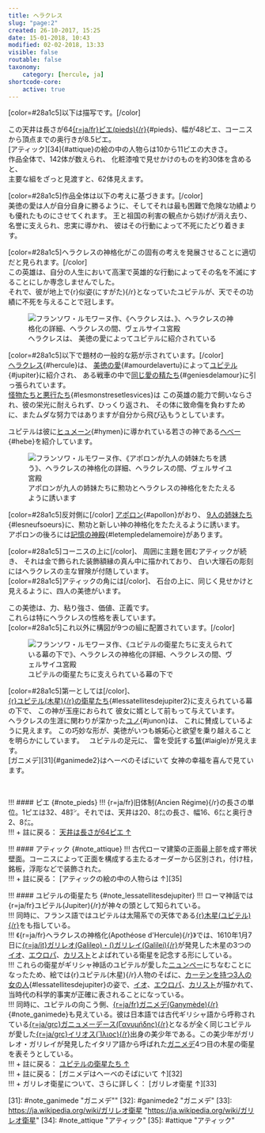 ```yaml
---
title: ヘラクレス
slug: "page:2"
created: 26-10-2017, 15:25
date: 15-01-2018, 10:43
modified: 02-02-2018, 13:33
visible: false
routable: false
taxonomy:
    category: [hercule, ja]
shortcode-core:
    active: true
---
```

[color=#28a1c5]以下は描写です。[/color]

この天井は長さが64[{r=ja/fr}ピエ(pieds){/r}][15]{#pieds}、幅が48ピエ、コーニスから頂点までの奥行きが8.5ピエ。  
[アティック][34]{#attique}の絵の中の人物らは10から11ピエの大きさ。  
作品全体で、142体が数えられ、
化粧漆喰で見せかけのものを約30体を含めると、  
主要な組をざっと見渡すと、62体見えます。

[color=#28a1c5]作品全体は以下の考えに基づきます。[/color]  
美徳の愛は人が自分自身に勝るように、そしてそれは最も困難で危険な功績よりも優れたものにさせてくれます。 
王と祖国の利害の観点から妨げが消え去り、
名誉に支えられ、忠実に導かれ、
彼はその行動によって不死にたどり着きます。

[color=#28a1c5]ヘラクレスの神格化がこの固有の考えを発展させることに適切だと見られます。[/color]  
この英雄は、自分の人生において高潔で英雄的な行動によってその名を不滅にすることにしか専念しませんでした。  
それで、彼が地上で{r}似姿(にすがた){/r}となっていたユピテルが、天でその功績に不死を与えることで冠します。

<figure><picture>
<source
sizes="(max-width: 767px) 98vw, (min-width: 959px) 50vw, 86vw"
srcset="
/user/sites/docs/pages/01.home/02.versailles/01.palais/01.hercule/02.hercule_2/hercule1-280.webp 280w,
/user/sites/docs/pages/01.home/02.versailles/01.palais/01.hercule/02.hercule_2/hercule1-380.webp 380w,
/user/sites/docs/pages/01.home/02.versailles/01.palais/01.hercule/02.hercule_2/hercule1-480.webp 480w,
/user/sites/docs/pages/01.home/02.versailles/01.palais/01.hercule/02.hercule_2/hercule1-640.webp 640w,
/user/sites/docs/pages/01.home/02.versailles/01.palais/01.hercule/02.hercule_2/hercule1-840.webp 840w,
/user/sites/docs/pages/01.home/02.versailles/01.palais/01.hercule/02.hercule_2/hercule1-1280.webp 1280w,
/user/sites/docs/pages/01.home/02.versailles/01.palais/01.hercule/02.hercule_2/hercule1-1600.webp 1600w,
/user/sites/docs/pages/01.home/02.versailles/01.palais/01.hercule/02.hercule_2/hercule1-1920.webp 1920w"
type="image/webp" />
<img src="/user/sites/docs/pages/01.home/02.versailles/01.palais/01.hercule/02.hercule_2/hercule1-640.jpg" alt="フランソワ・ルモワーヌ作、《ヘラクレスは、》、ヘラクレスの神格化の詳細、ヘラクレスの間、ヴェルサイユ宮殿" title="フランソワ・ルモワーヌ作、《美徳の愛によってユピテルに紹介されている》、ヘラクレスの神格化の詳細、ヘラクレスの間、ヴェルサイユ宮殿" usemap="#img_hercule1"
sizes="(max-width: 767px) 98vw, (min-width: 959px) 50vw, 86vw"
srcset="
/user/sites/docs/pages/01.home/02.versailles/01.palais/01.hercule/02.hercule_2/hercule1-280.jpg 280w,
/user/sites/docs/pages/01.home/02.versailles/01.palais/01.hercule/02.hercule_2/hercule1-380.jpg 380w,
/user/sites/docs/pages/01.home/02.versailles/01.palais/01.hercule/02.hercule_2/hercule1-480.jpg 480w,
/user/sites/docs/pages/01.home/02.versailles/01.palais/01.hercule/02.hercule_2/hercule1-640.jpg 640w,
/user/sites/docs/pages/01.home/02.versailles/01.palais/01.hercule/02.hercule_2/hercule1-840.jpg 840w,
/user/sites/docs/pages/01.home/02.versailles/01.palais/01.hercule/02.hercule_2/hercule1-1280.jpg 1280w,
/user/sites/docs/pages/01.home/02.versailles/01.palais/01.hercule/02.hercule_2/hercule1-1600.jpg 1600w,
/user/sites/docs/pages/01.home/02.versailles/01.palais/01.hercule/02.hercule_2/hercule1-1920.jpg 1920w" />
</picture><figcaption>ヘラクレスは、
美徳の愛によってユピテルに紹介されている</figcaption><map name="img_hercule1" id="img_hercule1">
<area id="area_hercule" alt="ヘラクレス" title="ヘラクレス" href="#hercule" shape="poly" coords="356,424,358,406,346,393,339,387,345,377,355,384,367,397,366,384,374,381,388,361,382,356,383,349,386,338,394,334,406,338,408,348,415,350,422,371,430,384,429,398,425,404,417,416,440,434,436,445,427,444,414,430,410,437,413,450,404,448,397,453,392,443,375,432">
<area id="area_jupiter" alt="ユピテル" title="ユピテル" href="#jupiter" shape="poly" coords="187,347,190,335,190,328,199,328,208,316,214,316,211,309,202,317,190,311,180,302,172,301,187,296,194,303,200,303,208,295,220,292,220,286,224,283,228,276,236,276,244,285,244,292,239,297,243,300,258,311,272,314,291,319,297,324,290,325,283,332,282,342,278,347,263,345,250,349,243,355,239,362,238,367,223,359,209,356,198,353">
<area id="area_amourdelavertu" alt="美徳の愛" title="美徳の愛" href="#amourdelavertu" shape="poly" coords="348,421,343,423,335,423,326,418,318,409,306,409,299,398,302,385,296,379,287,383,274,386,270,380,278,369,286,365,295,365,301,369,305,365,299,360,299,350,306,346,313,345,319,349,319,360,320,366,326,364,330,356,342,354,348,355,353,361,351,370,343,372,337,380,336,389,340,396,341,406,345,416">
<area id="area_geniesdelamour" alt="美徳の愛の精たち" title="美徳の愛の精たち" href="#geniesdelamour" shape="poly" coords="346,507,336,516,328,514,321,507,319,500,308,492,302,479,289,473,290,460,297,468,302,466,303,457,299,450,293,454,284,454,285,465,288,481,285,486,279,477,275,462,271,455,269,463,265,467,262,461,258,467,256,453,260,441,263,436,257,431,243,423,241,412,246,407,250,414,255,417,260,415,256,406,260,401,268,400,271,408,279,399,286,399,293,402,290,409,298,414,304,416,307,421,314,421,321,422,324,427,316,426,310,428,312,434,317,432,323,434,327,436,323,440,321,445,325,449,330,456,336,462,327,464,316,465,310,469,316,475,320,477,326,483,331,484,336,490,342,494,345,498">
<area id="area_lesmonstresetlesvices" alt="怪物たちと悪行たち" title="怪物たちと悪行たち" href="#lesmonstresetlesvices" shape="poly" coords="394,467,394,476,399,481,407,483,411,476,415,488,407,492,400,497,394,500,390,505,383,513,379,519,372,523,365,519,372,512,367,508,373,503,358,503,350,506,344,512,340,521,341,531,346,534,348,540,344,553,340,564,338,573,340,579,345,581,352,577,356,570,358,577,362,584,372,599,379,597,394,605,399,610,396,617,389,622,387,611,381,605,359,607,354,602,356,593,351,589,344,595,341,608,344,614,352,613,362,623,371,622,370,632,361,638,352,645,346,654,346,664,348,679,354,691,361,693,368,696,377,701,394,703,400,705,408,710,420,713,433,713,450,718,463,717,475,707,483,702,490,695,494,690,490,684,494,668,488,687,482,685,478,693,471,701,454,705,456,695,457,688,452,681,443,680,435,689,437,678,444,665,437,648,432,640,440,642,447,637,453,637,463,640,474,640,485,639,481,650,482,662,485,670,494,662,496,656,508,656,514,655,513,663,509,670,512,676,516,679,521,681,521,686,512,686,517,694,526,699,537,700,540,693,541,686,551,690,562,693,575,696,587,707,596,730,605,724,596,704,585,686,578,684,568,682,572,675,580,674,586,672,577,662,565,654,553,644,545,633,547,627,538,617,525,609,515,607,517,598,515,589,509,582,500,590,490,601,481,606,478,592,480,585,478,577,480,568,489,560,492,550,490,541,489,532,483,538,477,545,472,553,464,552,458,546,461,536,456,526,468,524,472,517,479,516,465,507,459,513,451,513,442,515,440,522,435,525,427,523,432,514,432,502,431,490,423,489,419,494,412,494,416,481,416,474,410,468,404,474,398,470">
<area id="area_hebe" alt="ヘべー" title="ヘべー" href="#hebe" shape="poly" coords="109,374,116,358,125,351,120,345,125,328,121,321,121,307,129,296,123,298,122,291,137,270,143,269,146,268,144,263,150,257,157,257,162,260,167,265,162,269,161,273,155,275,156,281,157,286,161,290,173,294,179,293,191,295,193,298,186,299,179,299,174,302,175,305,173,311,170,317,168,325,169,338,169,343,165,346,157,347,148,348,143,355,143,363,144,369,138,368,133,364,126,365,121,369,116,373">
<area id="area_hymen" alt="ヒュメーン" title="ヒュメーン" href="#hymen" shape="poly" coords="122,291,126,281,137,267,140,270,143,268,141,264,145,258,153,254,160,258,165,262,162,267,157,272,153,276,161,287,167,284,167,280,178,278,185,273,192,264,209,264,219,257,229,254,232,248,238,248,240,241,249,231,226,235,225,223,232,216,221,210,217,216,215,226,219,232,215,240,202,242,199,227,192,219,182,214,173,210,165,205,158,211,152,214,137,209,122,200,115,202,121,212,127,220,136,227,139,232,134,243,135,252,128,249,118,254,112,260,109,266,115,272,121,267,123,272,118,279,113,275,103,279,98,282,101,287,89,297,85,303,91,305,102,296,109,291,116,293">
</map></figure>

[color=#28a1c5]以下で題材の一般的な筋が示されています。[/color]  
[ヘラクレス][1]{#hercule}は、
[美徳の愛][3]{#amourdelavertu}によって[ユピテル][2]{#jupiter}に紹介され、
ある戦車の中で[同じ愛の精たち][4]{#geniesdelamour}に引っ張られています。  
[怪物たちと悪行たち][5]{#lesmonstresetlesvices}は
この英雄の能力で飼いならされ、彼の栄光に耐えられず、ひっくり返され、
その体に致命傷を負わすために、またムダな努力ではありますが自分から飛び込もうとしています。

ユピテルは彼に[ヒュメーン][7]{#hymen}に導かれている若さの神である[ヘべー][6]{#hebe}を紹介しています。

<figure><picture>
<source
sizes="(max-width: 767px) 98vw, (min-width: 959px) 50vw, 86vw"
srcset="
/user/sites/docs/pages/01.home/02.versailles/01.palais/01.hercule/02.hercule_2/hercule2-280.webp 280w,
/user/sites/docs/pages/01.home/02.versailles/01.palais/01.hercule/02.hercule_2/hercule2-380.webp 380w,
/user/sites/docs/pages/01.home/02.versailles/01.palais/01.hercule/02.hercule_2/hercule2-480.webp 480w,
/user/sites/docs/pages/01.home/02.versailles/01.palais/01.hercule/02.hercule_2/hercule2-640.webp 640w,
/user/sites/docs/pages/01.home/02.versailles/01.palais/01.hercule/02.hercule_2/hercule2-840.webp 840w,
/user/sites/docs/pages/01.home/02.versailles/01.palais/01.hercule/02.hercule_2/hercule2-1280.webp 1280w,
/user/sites/docs/pages/01.home/02.versailles/01.palais/01.hercule/02.hercule_2/hercule2-1600.webp 1600w,
/user/sites/docs/pages/01.home/02.versailles/01.palais/01.hercule/02.hercule_2/hercule2-1920.webp 1920w"
type="image/webp" />
<img src="/user/sites/docs/pages/01.home/02.versailles/01.palais/01.hercule/02.hercule_2/hercule2-640.jpg" alt="フランソワ・ルモワーヌ作、《アポロンが九人の姉妹たちを誘う》、ヘラクレスの神格化の詳細、ヘラクレスの間、ヴェルサイユ宮殿" title="フランソワ・ルモワーヌ作、《アポロンが九人の姉妹たちを誘う》、ヘラクレスの神格化の詳細、ヘラクレスの間、ヴェルサイユ宮殿" usemap="#img_hercule2"
sizes="(max-width: 767px) 98vw, (min-width: 959px) 50vw, 86vw"
srcset="
/user/sites/docs/pages/01.home/02.versailles/01.palais/01.hercule/02.hercule_2/hercule2-280.jpg 280w,
/user/sites/docs/pages/01.home/02.versailles/01.palais/01.hercule/02.hercule_2/hercule2-380.jpg 380w,
/user/sites/docs/pages/01.home/02.versailles/01.palais/01.hercule/02.hercule_2/hercule2-480.jpg 480w,
/user/sites/docs/pages/01.home/02.versailles/01.palais/01.hercule/02.hercule_2/hercule2-640.jpg 640w,
/user/sites/docs/pages/01.home/02.versailles/01.palais/01.hercule/02.hercule_2/hercule2-840.jpg 840w,
/user/sites/docs/pages/01.home/02.versailles/01.palais/01.hercule/02.hercule_2/hercule2-1280.jpg 1280w,
/user/sites/docs/pages/01.home/02.versailles/01.palais/01.hercule/02.hercule_2/hercule2-1600.jpg 1600w,
/user/sites/docs/pages/01.home/02.versailles/01.palais/01.hercule/02.hercule_2/hercule2-1920.jpg 1920w" />
</picture><figcaption>アポロンが九人の姉妹たちに勲功とヘラクレスの神格化をたたえるように誘います</figcaption><map name="img_hercule2" id="img_hercule2">
<area id="area_apollon" alt="アポロン" title="アポロン" href="#apollon" shape="poly" coords="322,347,331,337,343,337,339,330,346,323,349,313,339,316,331,315,327,309,317,313,311,306,315,302,311,297,315,289,328,292,322,281,323,273,329,272,334,281,340,286,347,286,368,292,373,287,380,285,386,287,391,293,389,299,384,303,377,307,381,313,389,320,395,312,403,315,398,326,406,337,402,345,409,356,421,363,416,366,401,363,401,357,389,347,389,354,381,353,371,343,361,341,350,341,340,342,336,345,330,348">
<area id="area_lesneufsoeurs" alt="九人の姉妹たち" title="九人の姉妹たち" href="#lesneufsoeurs" shape="poly" coords="226,506,226,493,241,482,249,484,258,471,276,436,268,436,273,425,283,429,292,422,301,420,313,406,317,406,319,403,314,391,317,383,327,378,334,380,339,385,339,395,343,399,348,394,349,386,346,378,341,377,345,370,355,374,359,372,361,366,367,362,376,362,382,368,378,377,386,376,394,376,397,382,395,396,401,396,406,400,412,398,412,383,418,376,425,376,428,382,427,392,434,395,437,386,449,381,442,378,443,368,451,363,459,366,461,380,477,377,483,379,489,378,491,370,500,367,503,372,501,378,497,382,493,393,487,397,479,398,481,406,486,411,491,406,502,413,508,420,505,426,491,427,502,438,517,448,526,444,533,452,536,453,537,444,536,430,531,422,531,404,535,412,541,413,541,420,561,432,567,434,567,423,561,414,562,406,555,405,550,408,546,394,551,386,560,386,573,394,577,387,586,380,577,372,575,364,560,367,549,369,534,368,530,362,528,356,513,347,503,348,489,347,484,342,491,341,499,341,505,338,507,334,496,322,480,321,473,318,474,307,481,303,488,302,494,306,498,300,515,300,524,303,535,298,540,300,548,296,559,296,575,302,575,310,569,319,564,328,557,332,569,330,577,332,573,336,583,334,585,341,590,347,591,355,593,362,597,352,606,356,607,362,605,368,610,372,616,376,623,372,639,366,637,463,629,469,611,464,597,465,568,472,569,480,566,487,555,488,535,482,526,464,517,460,513,453,517,449,503,439,495,441,483,436,475,431,466,435,458,438,447,441,439,442,430,440,421,444,413,446,428,452,434,458,438,468,438,477,447,478,463,486,463,492,449,487,453,492,459,497,472,500,461,507,443,500,443,507,423,505,407,504,398,508,391,520,384,524,380,509,365,501,367,490,370,482,365,477,350,481,334,497,325,497,335,481,335,472,329,481,317,481,305,486,299,482,294,475,283,475,281,482,273,491,279,496,263,504,259,498,249,500,237,503">
<area id="area_letempledelamemoire" alt="記憶の神殿" title="記憶の神殿" href="#letempledelamemoire" shape="poly" coords="153,299,150,289,156,274,164,272,169,266,160,258,161,248,169,243,204,231,208,238,222,233,239,229,252,227,267,229,279,232,297,241,302,231,325,237,350,250,348,255,339,267,342,275,339,281,331,280,328,274,319,272,322,283,327,290,322,292,314,288,313,298,313,304,315,311,323,311,329,313,337,313,347,313,346,324,341,330,339,336,331,334,318,332,311,334,297,338,289,344,289,350,280,353,274,346,263,348,257,348,255,342,247,337,238,339,235,334,228,336,218,336,211,336,203,336,202,329,192,327,184,325,176,323,169,323,166,314,161,304"></map></figure>

[color=#28a1c5]反対側に[/color]
[アポロン][8]{#apollon}がおり、
[9人の姉妹たち][9]{#lesneufsoeurs}に、勲功と新しい神の神格化をたたえるように誘います。  
アポロンの後ろには[記憶の神殿][10]{#letempledelamemoire}があります。

[color=#28a1c5]コーニスの上に[/color]、
周囲に主題を囲むアティックが続き、
それは金で飾られた装飾額縁の真ん中に描かれており、
白い大理石の彫刻にはヘラクレスの主な冒険が付随しています。  
[color=#28a1c5]アティックの角には[/color]、
石台の上に、同じく見せかけと見えるように、四人の美徳がいます。

この美徳は、力、粘り強さ、価値、正義です。  
これらは特にヘラクレスの性格を表しています。  
[color=#28a1c5]これ以外に構図が9つの組に配置されています。[/color]

<figure><picture>
<source
sizes="(max-width: 767px) 98vw, (min-width: 959px) 50vw, 86vw"
srcset="
/user/sites/docs/pages/01.home/02.versailles/01.palais/01.hercule/02.hercule_2/hercule3-280.webp 280w,
/user/sites/docs/pages/01.home/02.versailles/01.palais/01.hercule/02.hercule_2/hercule3-380.webp 380w,
/user/sites/docs/pages/01.home/02.versailles/01.palais/01.hercule/02.hercule_2/hercule3-480.webp 480w,
/user/sites/docs/pages/01.home/02.versailles/01.palais/01.hercule/02.hercule_2/hercule3-640.webp 640w,
/user/sites/docs/pages/01.home/02.versailles/01.palais/01.hercule/02.hercule_2/hercule3-840.webp 840w,
/user/sites/docs/pages/01.home/02.versailles/01.palais/01.hercule/02.hercule_2/hercule3-1280.webp 1280w,
/user/sites/docs/pages/01.home/02.versailles/01.palais/01.hercule/02.hercule_2/hercule3-1600.webp 1600w,
/user/sites/docs/pages/01.home/02.versailles/01.palais/01.hercule/02.hercule_2/hercule3-1920.webp 1920w"
type="image/webp" />
<img src="/user/sites/docs/pages/01.home/02.versailles/01.palais/01.hercule/02.hercule_2/hercule3-640.jpg" alt="フランソワ・ルモワーヌ作、《ユピテルの衛星たちに支えられている幕の下で》、ヘラクレスの神格化の詳細、ヘラクレスの間、ヴェルサイユ宮殿" title="フランソワ・ルモワーヌ作、《ユピテルの衛星たちに支えられている幕の下で》、ヘラクレスの神格化の詳細、ヘラクレスの間、ヴェルサイユ宮殿" usemap="#img_hercule3"
sizes="(max-width: 767px) 98vw, (min-width: 959px) 50vw, 86vw"
srcset="
/user/sites/docs/pages/01.home/02.versailles/01.palais/01.hercule/02.hercule_2/hercule3-280.jpg 280w,
/user/sites/docs/pages/01.home/02.versailles/01.palais/01.hercule/02.hercule_2/hercule3-380.jpg 380w,
/user/sites/docs/pages/01.home/02.versailles/01.palais/01.hercule/02.hercule_2/hercule3-480.jpg 480w,
/user/sites/docs/pages/01.home/02.versailles/01.palais/01.hercule/02.hercule_2/hercule3-640.jpg 640w,
/user/sites/docs/pages/01.home/02.versailles/01.palais/01.hercule/02.hercule_2/hercule3-840.jpg 840w,
/user/sites/docs/pages/01.home/02.versailles/01.palais/01.hercule/02.hercule_2/hercule3-1280.jpg 1280w,
/user/sites/docs/pages/01.home/02.versailles/01.palais/01.hercule/02.hercule_2/hercule3-1600.jpg 1600w,
/user/sites/docs/pages/01.home/02.versailles/01.palais/01.hercule/02.hercule_2/hercule3-1920.jpg 1920w" />
</picture><figcaption>ユピテルの衛星たちに支えられている幕の下で</figcaption><map name="img_hercule3" id="img_hercule3">
<area id="area_lessatellitesdejupiter" alt="ユピテルの衛星たち" title="ユピテルの衛星たち" href="#lessatellitesdejupiter" shape="poly" coords="297,386,283,386,283,373,287,368,298,367,304,378,311,378,325,371,345,352,340,347,335,345,333,330,339,321,347,321,354,317,360,319,365,322,372,319,364,325,356,324,359,335,358,341,364,342,371,342,381,347,395,365,395,371,392,376,380,374,369,371,366,362,361,355,355,357,348,357,345,364,341,369,336,374,329,378,319,379,399,466,407,470,411,477,417,480,428,485,437,494,440,502,445,510,449,514,451,526,450,536,455,540,459,534,456,516,457,500,465,485,464,476,470,482,471,485,481,486,483,490,496,496,493,488,491,480,483,474,477,465,477,456,484,462,487,464,489,456,494,451,497,441,498,433,493,424,494,416,498,410,494,402,499,399,502,392,502,383,494,378,499,354,505,354,510,362,509,368,515,376,522,380,523,386,526,392,535,390,542,384,550,385,556,389,559,390,564,399,572,407,582,412,591,417,603,429,613,429,616,423,607,421,601,413,592,410,583,400,578,389,586,388,593,391,599,393,603,402,612,389,607,382,609,373,603,360,593,357,587,344,579,337,563,330,554,330,545,325,535,320,523,320,515,317,510,312,513,310,523,308,530,302,531,291,538,284,538,276,531,279,523,289,514,294,503,296,494,302,488,306,481,305,480,296,471,289,461,292,458,298,461,310,468,312,474,316,475,322,471,328,467,336,467,344,465,350,467,357,463,365,461,374,455,382,460,371,466,372,472,370,478,360,485,358,499,354,494,378,485,383,478,388,476,396,474,402,470,407,470,405,461,411,460,404,458,393,458,388,451,390,449,397,448,406,451,415,442,417,435,421,434,431,428,436,426,444,417,444,413,450,408,452,406,459,399,466,320,380,306,384,306,384,306,384,306,384,306,384,306,384,306,384">
<area id="area_junon" alt="ユノ" title="ユノ" href="#junon" shape="poly" coords="292,512,300,493,315,482,324,486,316,488,305,493,298,506,300,514,305,509,313,502,320,498,328,497,336,496,336,490,335,481,339,470,348,466,359,473,361,487,355,493,354,502,362,512,371,521,381,522,392,524,404,533,412,540,419,548,426,557,427,569,426,580,416,583,409,584,403,591,397,596,391,586,393,577,386,567,376,563,367,565,361,570,357,580,350,579,342,577,335,571,336,558,332,553,335,542,341,538,349,533,351,530,343,525,331,523,313,521,304,515,299,514,291,514">
<area id="area_laigle" alt="鷲" title="鷲" href="#laigle" shape="poly" coords="278,647,253,631,251,624,247,628,240,621,240,630,220,630,226,642,214,644,203,637,185,644,180,635,176,640,170,633,155,641,147,631,138,616,134,600,139,590,149,597,158,603,165,599,169,582,174,572,187,569,197,572,191,575,189,584,187,593,194,596,203,596,210,590,217,587,226,588,239,591,248,596,257,599,264,602,272,612,281,622,284,633,283,640">
<area id="area_ganimede" alt="ガニメデ" title="ガニメデ" href="#ganimede" shape="poly" coords="170,574,175,569,180,565,182,554,184,545,178,538,180,532,184,528,178,523,175,518,160,515,155,521,152,530,150,537,151,547,152,557,152,562,158,564,155,569,162,568"></map></figure>

[color=#28a1c5]第一としては[/color]、  
[{r}ユピテル(木星){/r}の衛星たち][17]{#lessatellitesdejupiter2}に支えられている幕の下で、
この神が玉座におられて
彼女に婿として前もって与えています。  
ヘラクレスの生涯に関わりが深かった[ユノ][12]{#junon}は、
これに賛成しているように見えます。
この巧妙な形が、美徳がいつも嫉妬心と欲望を乗り越えることを明らかにしています。  
ユピテルの足元に、
雷を受託する[鷲][13]{#laigle}が見えます。  
[ガニメデ][31]{#ganimede2}はヘーベのそばにいて
女神の幸福を喜んで見ています。

<br>
 
!!! #### ピエ {#note_pieds}
!!! {r=ja/fr}旧体制(Ancien&#160;Régime){/r}の長さの単位。1ピエは32、48㌢。それでは、天井は20、8㍍の長さ、幅16、6㍍と奥行き2、8㍍。  
!!! + 註に戻る： [天井は長さが64ピエ ↑][16]  

!!! #### アティック {#note_attique}
!!! 古代ローマ建築の正面最上部を成す帯状壁面。コーニスによって正面を構成する主たるオーダーから区別され，付け柱，銘板，浮彫などで装飾された。  
!!! + 註に戻る： [アティックの絵の中の人物らは ↑][35]  

!!! #### ユピテルの衛星たち {#note_lessatellitesdejupiter}
!!! ローマ神話では{r=ja/fr}ユピテル(Jupiter){/r}が神々の頭として知られている。  
!!! 同時に、フランス語ではユピテルは太陽系での天体である[{r}木星(ユピテル){/r}][27]をも指している。  
!!! 《{r=ja/fr}ヘラクレスの神格化(Apothéose&#160;d&#39;Hercule){/r}》では、1610年1月7日に[{r=ja/it}ガリレオ(Galileo)・()ガリレイ(Galilei){/r}][18]が発見した木星の3つの[イオ][19]、[エウロパ][20]、[カリスト][21]とよばれている衛星を記念する形にしている。  
!!! これらの衛星がギリシャ神話のユピテルが愛した[ニュンペー][22]にちなむことになったため、絵では{r}ユピテル(木星){/r}人物のそばに、[カーテンを持つ3人の女の人][11]{#lessatellitesdejupiter}の姿で、[イオ][28]、[エウロパ][29]、[カリスト][30]が描かれて、当時代の科学的事実が正確に表されることになっている。  
!!! 同時に、ユピテルの向こう側、[{r=ja/fr}ガニメデ(Ganymède){/r}][14]{#note_ganimede}も見えている。彼は日本語では古代ギリシャ語から呼称されている[{r=ja/grc}ガニュメーデース(Γανυμήδης){/r}][24]となるが全く同じユピテルが愛した[{r=ja/grc}イリオス(Ἴλιος){/r}][25]出身の美少年である。この美少年がガリレオ・ガリレイが発見したイタリア語から呼ばれた[ガニメデ][26]4つ目の木星の衛星を表そうとしている。  
!!! + 註に戻る： [ユピテルの衛星たち ↑][23]  
!!! + 註に戻る： [ガニメデはヘーベのそばにいて ↑][32]  
!!! + ガリレオ衛星について、さらに詳しく： [ガリレオ衛星 ↑][33]  

[1]: #area_hercule "ヘラクレス"
[2]: #area_jupiter "ユピテル"
[3]: #area_amourdelavertu "美徳の愛"
[4]: #area_geniesdelamour "美徳の愛の精たち"
[5]: #area_lesmonstresetlesvices "怪物たちと悪行たち"
[6]: #area_hebe "ヘべー"
[7]: #area_hymen "ヒュメーン"
[8]: #area_apollon "アポロン"
[9]: #area_lesneufsoeurs "九人の姉妹たち"
[10]: #area_letempledelamemoire "記憶の神殿"
[11]: #area_lessatellitesdejupiter "ユピテルの衛星たち"
[12]: #area_junon "ユノ"
[13]: #area_laigle "鷲"
[14]: #area_ganimede "ガニメデ"
[15]: #note_pieds "「ピエ」という長さの単位の定義"
[16]: #pieds "「ピエ」という註へ戻る"
[17]: #note_lessatellitesdejupiter "ユピテルの衛星たち"
[18]: https://ja.wikipedia.org/wiki/ガリレオ・ガリレイ "https://ja.wikipedia.org/wiki/ガリレオ・ガリレイ"
[19]: https://ja.wikipedia.org/wiki/イオ_(衛星) "https://ja.wikipedia.org/wiki/イオ_(衛星)"
[20]: https://ja.wikipedia.org/wiki/エウロパ_(衛星) "https://ja.wikipedia.org/wiki/エウロパ_(衛星)"
[21]: https://ja.wikipedia.org/wiki/カリスト_(衛星) "https://ja.wikipedia.org/wiki/カリスト_(衛星)"
[22]: https://ja.wikipedia.org/wiki/ニュンペー "https://ja.wikipedia.org/wiki/ニュンペー"
[23]: #lessatellitesdejupiter2 "ユピテルの衛星たち"
[24]: https://ja.wikipedia.org/wiki/ガニュメーデース "https://ja.wikipedia.org/wiki/ガニュメーデース"
[25]: https://ja.wikipedia.org/wiki/イリオス "https://ja.wikipedia.org/wiki/イリオス"
[26]: https://ja.wikipedia.org/wiki/ガニメデ_(衛星) "https://ja.wikipedia.org/wiki/ガニメデ_(衛星)"
[27]: https://ja.wikipedia.org/wiki/木星 "https://ja.wikipedia.org/wiki/木星"
[28]: https://ja.wikipedia.org/wiki/イーオー "https://ja.wikipedia.org/wiki/イーオー"
[29]: https://ja.wikipedia.org/wiki/エウローペー "https://ja.wikipedia.org/wiki/エウローペー"
[30]: https://ja.wikipedia.org/wiki/カリストー "https://ja.wikipedia.org/wiki/カリストー"
[31]: #note_ganimede "ガニメデ""
[32]: #ganimede2 "ガニメデ"
[33]: https://ja.wikipedia.org/wiki/ガリレオ衛星 "https://ja.wikipedia.org/wiki/ガリレオ衛星"
[34]: #note_attique "アティック"
[35]: #attique "アティック"
